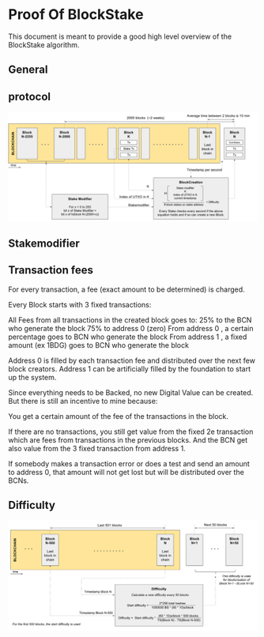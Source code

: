 Proof Of BlockStake
===================

This document is meant to provide a good high level overview of the BlockStake
algorithm.

General
-------


protocol
--------

![POBSprotocoloverview](./POBSoverview.svg)


Stakemodifier
-------------


Transaction fees
----------------

For every transaction, a fee (exact amount to be determined) is charged.

Every Block starts with 3 fixed transactions:

All Fees from all transactions in the created block goes to:
25% to the BCN who generate the block
75% to address 0 (zero)
From address 0 , a certain percentage goes to BCN who generate the block
From address 1 , a fixed amount (ex 1BDG) goes to BCN who generate the block

Address 0 is filled by each transaction fee and distributed over the next few
block creators. Address 1 can be artificially filled by the foundation to start
up the system.

Since everything needs to be Backed, no new Digital Value can be created.
But there is still an incentive to mine because:

You get a certain amount of the fee of the transactions in the block.

If there are no transactions, you still get value from the fixed 2e transaction
which are fees from transactions in the previous blocks. And the BCN get also
value from the 3 fixed transaction from address 1.

If somebody makes a transaction error or does a test and send an amount to
address 0, that amount will not get lost but will be distributed over the BCNs.


Difficulty
----------
![POBSprotocoldifficulty](./POBSdifficulty.svg)
